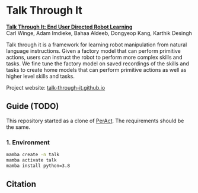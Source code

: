 # Talk Through It

[**Talk Through It: End User Directed Robot Learning**](https://arxiv.org)<br>
Carl Winge, Adam Imdieke, Bahaa Aldeeb, Dongyeop Kang, Karthik Desingh

Talk through it is a framework for learning robot manipulation from natural language instructions.
Given a factory model that can perform primitive actions, users can instruct the robot to perform 
more complex skills and tasks. We fine tune the factory model on saved recordings of the skills and tasks 
to create home models that can perform primitive actions as well as higher level skills and tasks.

Project website: [talk-through-it.github.io](https://talk-through-it.github.io)

## Guide (TODO)
This repository started as a clone of [PerAct](https://github.com/peract/peract). The requirements should be the same.

### 1. Environment
```bash
mamba create -n talk
mamba activate talk
mamba install python=3.8
```

## Citation